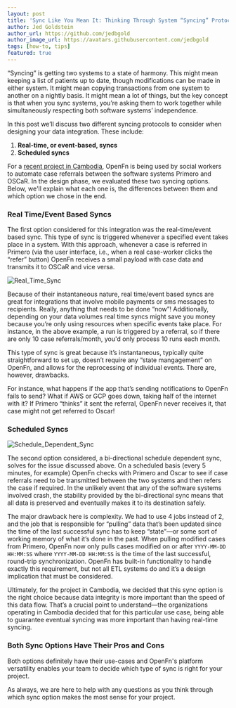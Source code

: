 ```yaml
---
layout: post
title: 'Sync Like You Mean It: Thinking Through System “Syncing” Protocols'
author: Jed Goldstein
author_url: https://github.com/jedbgold
author_image_url: https://avatars.githubusercontent.com/jedbgold
tags: [how-to, tips]
featured: true
---
```


“Syncing” is getting two systems to a state of harmony. This might mean keeping
a list of patients up to date, though modifications can be made in either
system. It might mean copying transactions from one system to another on a
nightly basis. It might mean a lot of things, but the key concept is that when
you sync systems, you’re asking them to work together while simultaneously
respecting both software systems’ independence.

In this post we’ll discuss two different syncing protocols to consider when
designing your data integration. These include:

1. **Real-time, or event-based, syncs**
2. **Scheduled syncs**
<!--truncate-->

For a
[recent project in Cambodia](https://www.openfn.org/spotlight/2021-02-09-interoperability-for-case-referrals),
OpenFn is being used by social workers to automate case referrals between the
software systems Primero and OSCaR. In the design phase, we evaluated these two
syncing options. Below, we'll explain what each one is, the differences between
them and which option we chose in the end.

### Real Time/Event Based Syncs

The first option considered for this integration was the real-time/event based
sync. This type of sync is triggered whenever a specified event takes place in a
system. With this approach, whenever a case is referred in Primero (via the user
interface, i.e., when a real case-worker clicks the “refer” button) OpenFn
receives a small payload with case data and transmits it to OSCaR and vice
versa.

![Real_Time_Sync](/img/syncs1.png)

<!-- all diagrams for this article can be found here: https://lucid.app/lucidchart/invitations/accept/d36fb964-7c74-4e48-b248-7e25497883e3 -->

Because of their instantaneous nature, real time/event based syncs are great for
integrations that involve mobile payments or sms messages to recipients. Really,
anything that needs to be done “now”! Additionally, depending on your data
volumes real time syncs might save you money because you’re only using resources
when specific events take place. For instance, in the above example, a run is
triggered by a referral, so if there are only 10 case referrals/month, you'd
only process 10 runs each month.

This type of sync is great because it’s instantaneous, typically quite
straightforward to set up, doesn’t require any “state mangagement” on OpenFn,
and allows for the reprocessing of individual events. There are, however,
drawbacks.

For instance, what happens if the app that’s sending notifications to OpenFn
fails to send? What if AWS or GCP goes down, taking half of the internet with
it? If Primero “thinks” it sent the referral, OpenFn never receives it, that
case might not get referred to Oscar!

### Scheduled Syncs

![Schedule_Dependent_Sync](/img/syncs2.png)

The second option considered, a bi-directional schedule dependent sync, solves
for the issue discussed above. On a scheduled basis (every 5 minutes, for
example) OpenFn checks with Primero and Oscar to see if case referrals need to
be transmitted between the two systems and then refers the case if required. In
the unlikely event that any of the software systems involved crash, the
stability provided by the bi-directional sync means that all data is preserved
and eventually makes it to its destination safely.

The major drawback here is complexity. We had to use 4 jobs instead of 2, and
the job that is responsible for “pulling” data that’s been updated since the
time of the last successful sync has to keep “state”—or some sort of working
memory of what it’s done in the past. When pulling modified cases from Primero,
OpenFn now only pulls cases modified on or after `YYYY-MM-DD HH:MM:SS` where
`YYYY-MM-DD HH:MM:SS` is the time of the last successful, round-trip
synchronization. OpenFn has built-in functionality to handle exactly this
requirement, but not all ETL systems do and it’s a design implication that must
be considered.

Ultimately, for the project in Cambodia, we decided that this sync option is the
right choice because data integrity is more important than the speed of this
data flow. That’s a crucial point to understand—the organizations operating in
Cambodia decided that for this particular use case, being able to guarantee
eventual syncing was more important than having real-time syncing.

### Both Sync Options Have Their Pros and Cons

Both options definitely have their use-cases and OpenFn's platform versatility
enables your team to decide which type of sync is right for your project.

As always, we are here to help with any questions as you think through which
sync option makes the most sense for your project.
